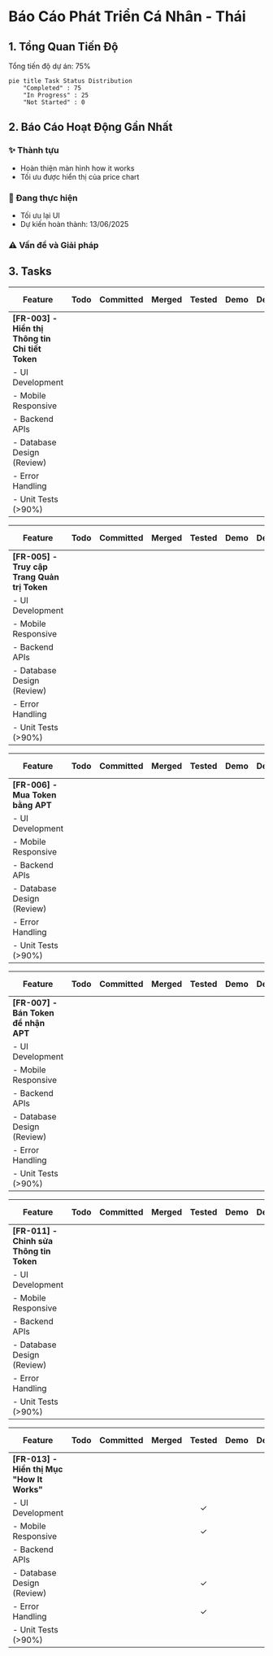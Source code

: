# Báo Cáo Phát Triển Cá Nhân - Thái

## 1. Tổng Quan Tiến Độ

Tổng tiến độ dự án: 75%

```mermaid
pie title Task Status Distribution
    "Completed" : 75
    "In Progress" : 25
    "Not Started" : 0
```

## 2. Báo Cáo Hoạt Động Gần Nhất

### ✨ Thành tựu

- Hoàn thiện màn hình how it works
- Tối ưu được hiển thị của price chart

### 🚧 Đang thực hiện

- Tối ưu lại UI
- Dự kiến hoàn thành: 13/06/2025

### ⚠️ Vấn đề và Giải pháp

## 3. Tasks

| Feature                                          | Todo | Committed | Merged | Tested | Demo | Delivered | Mainnet | Dự kiến hoàn thành |
| ------------------------------------------------ | :--: | :-------: | :----: | :----: | :--: | :-------: | :-----: | ------------------ |
| **[FR-003] - Hiển thị Thông tin Chi tiết Token** |      |           |        |        |      |           |         | 11/06/2025         |
| - UI Development                                 |      |           |        |        |      |     ✓     |         | 11/06/2025         |
| - Mobile Responsive                              |      |           |        |        |      |     ✓     |         | 11/06/2025         |
| - Backend APIs                                   |      |           |        |        |      |     ✓     |         | 11/06/2025         |
| - Database Design (Review)                       |      |           |        |        |      |     ✓     |         | 11/06/2025         |
| - Error Handling                                 |      |           |        |        |      |     ✓     |         | 11/06/2025         |
| - Unit Tests (>90%)                              |      |           |        |        |      |     ✓     |         | 11/06/2025         |

| Feature                                      | Todo | Committed | Merged | Tested | Demo | Delivered | Mainnet | Dự kiến hoàn thành |
| -------------------------------------------- | :--: | :-------: | :----: | :----: | :--: | :-------: | :-----: | ------------------ |
| **[FR-005] - Truy cập Trang Quản trị Token** |      |           |        |        |      |           |         | 11/06/2025         |
| - UI Development                             |      |           |        |        |      |     ✓     |         | 11/06/2025         |
| - Mobile Responsive                          |      |           |        |        |      |     ✓     |         | 11/06/2025         |
| - Backend APIs                               |      |           |        |        |      |     ✓     |         | 11/06/2025         |
| - Database Design (Review)                   |      |           |        |        |      |     ✓     |         | 11/06/2025         |
| - Error Handling                             |      |           |        |        |      |     ✓     |         | 11/06/2025         |
| - Unit Tests (>90%)                          |      |           |        |        |      |     ✓     |         | 11/06/2025         |

| Feature                           | Todo | Committed | Merged | Tested | Demo | Delivered | Mainnet | Dự kiến hoàn thành |
| --------------------------------- | :--: | :-------: | :----: | :----: | :--: | :-------: | :-----: | ------------------ |
| **[FR-006] - Mua Token bằng APT** |      |           |        |        |      |           |         | 11/06/2025         |
| - UI Development                  |      |           |        |        |      |     ✓     |         | 11/06/2025         |
| - Mobile Responsive               |      |           |        |        |      |     ✓     |         | 11/06/2025         |
| - Backend APIs                    |      |           |        |        |      |     ✓     |         | 11/06/2025         |
| - Database Design (Review)        |      |           |        |        |      |     ✓     |         | 11/06/2025         |
| - Error Handling                  |      |           |        |        |      |     ✓     |         | 11/06/2025         |
| - Unit Tests (>90%)               |      |           |        |        |      |     ✓     |         | 11/06/2025         |

| Feature                              | Todo | Committed | Merged | Tested | Demo | Delivered | Mainnet | Dự kiến hoàn thành |
| ------------------------------------ | :--: | :-------: | :----: | :----: | :--: | :-------: | :-----: | ------------------ |
| **[FR-007] - Bán Token để nhận APT** |      |           |        |        |      |           |         | 11/06/2025         |
| - UI Development                     |      |           |        |        |      |     ✓     |         | 11/06/2025         |
| - Mobile Responsive                  |      |           |        |        |      |     ✓     |         | 11/06/2025         |
| - Backend APIs                       |      |           |        |        |      |     ✓     |         | 11/06/2025         |
| - Database Design (Review)           |      |           |        |        |      |     ✓     |         | 11/06/2025         |
| - Error Handling                     |      |           |        |        |      |     ✓     |         | 11/06/2025         |
| - Unit Tests (>90%)                  |      |           |        |        |      |     ✓     |         | 11/06/2025         |

| Feature                                  | Todo | Committed | Merged | Tested | Demo | Delivered | Mainnet | Dự kiến hoàn thành |
| ---------------------------------------- | :--: | :-------: | :----: | :----: | :--: | :-------: | :-----: | ------------------ |
| **[FR-011] - Chỉnh sửa Thông tin Token** |      |           |        |        |      |           |         | 11/06/2025         |
| - UI Development                         |      |           |        |        |      |     ✓     |         | 11/06/2025         |
| - Mobile Responsive                      |      |           |        |        |      |     ✓     |         | 11/06/2025         |
| - Backend APIs                           |      |           |        |        |      |     ✓     |         | 11/06/2025         |
| - Database Design (Review)               |      |           |        |        |      |     ✓     |         | 11/06/2025         |
| - Error Handling                         |      |           |        |        |      |     ✓     |         | 11/06/2025         |
| - Unit Tests (>90%)                      |      |           |        |        |      |     ✓     |         | 11/06/2025         |

| Feature                                    | Todo | Committed | Merged | Tested | Demo | Delivered | Mainnet | Dự kiến hoàn thành |
| ------------------------------------------ | :--: | :-------: | :----: | :----: | :--: | :-------: | :-----: | ------------------ |
| **[FR-013] - Hiển thị Mục "How It Works"** |      |           |        |        |      |           |         | 12/06/2025         |
| - UI Development                           |      |           |        |   ✓    |      |           |         | 12/06/2025         |
| - Mobile Responsive                        |      |           |        |   ✓    |      |           |         | 12/06/2025         |
| - Backend APIs                             |      |           |        |        |      |           |         | 12/06/2025         |
| - Database Design (Review)                 |      |           |        |   ✓    |      |           |         | 12/06/2025         |
| - Error Handling                           |      |           |        |   ✓    |      |           |         | 12/06/2025         |
| - Unit Tests (>90%)                        |      |           |        |        |      |           |         | 12/06/2025         |
